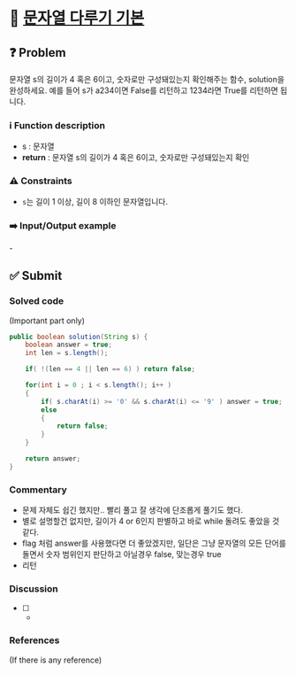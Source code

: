 # :bookmark_tabs: [문자열 다루기 기본][title]

## :question: Problem
문자열 s의 길이가 4 혹은 6이고, 숫자로만 구성돼있는지 확인해주는 함수, solution을 완성하세요. 예를 들어 s가 a234이면 False를 리턴하고 1234라면 True를 리턴하면 됩니다.

### :information_source: Function description
- s : 문자열
- __return__ : 문자열 s의 길이가 4 혹은 6이고, 숫자로만 구성돼있는지 확인

### :warning: Constraints
- `s`는 길이 1 이상, 길이 8 이하인 문자열입니다.

### :arrow_right: Input/Output example
\-

## :white_check_mark: Submit
### Solved code
(Important part only)
``` java
public boolean solution(String s) {
    boolean answer = true;
    int len = s.length();

    if( !(len == 4 || len == 6) ) return false;

    for(int i = 0 ; i < s.length(); i++ )
    {
        if( s.charAt(i) >= '0' && s.charAt(i) <= '9' ) answer = true;
        else
        {
            return false;
        }
    }

    return answer;
}
```
### Commentary
- 문제 자체도 쉽긴 했지만.. 빨리 풀고 잘 생각에 단조롭게 풀기도 했다.
- 별로 설명할건 없지만, 길이가 4 or 6인지 판별하고 바로 while 돌려도 좋았을 것 같다.
- flag 처럼 answer를 사용했다면 더 좋았겠지만, 일단은 그냥 문자열의 모든 단어를 돌면서 숫자 범위인지 판단하고 아닐경우 false, 맞는경우 true
- 리턴

### Discussion
- [ ] -

### References
(If there is any reference)

[title]: https://programmers.co.kr/learn/courses/30/lessons/12918